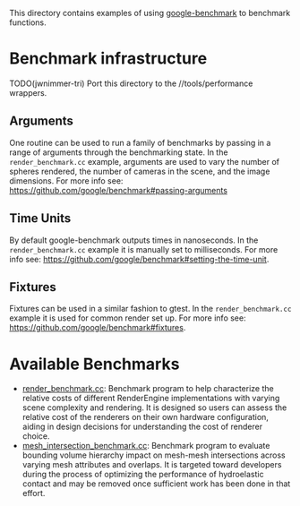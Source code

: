 This directory contains examples of using
[google-benchmark](https://github.com/google/benchmark) to benchmark
functions.

# Benchmark infrastructure

TODO(jwnimmer-tri) Port this directory to the //tools/performance wrappers.

## Arguments

One routine can be used to run a family of benchmarks by passing in a range of
arguments through the benchmarking state. In the `render_benchmark.cc` example,
arguments are used to vary the number of spheres rendered, the number of cameras
in the scene, and the image dimensions. For more info see:
https://github.com/google/benchmark#passing-arguments

## Time Units

By default google-benchmark outputs times in nanoseconds. In the
`render_benchmark.cc` example it is manually set to milliseconds. For more info
see: https://github.com/google/benchmark#setting-the-time-unit.

## Fixtures

Fixtures can be used in a similar fashion to gtest. In the
`render_benchmark.cc` example it is used for common render set up. For more
info see: https://github.com/google/benchmark#fixtures.

# Available Benchmarks

* [render_benchmark.cc](./render_benchmark.cc):
Benchmark program to help characterize the relative costs of different
RenderEngine implementations with varying scene complexity and rendering. It is
designed so users can assess the relative cost of the renderers on their own
hardware configuration, aiding in design decisions for understanding the cost of
renderer choice.
* [mesh_intersection_benchmark.cc](./mesh_intersection_benchmark.cc):
Benchmark program to evaluate bounding volume hierarchy impact on mesh-mesh
intersections across varying mesh attributes and overlaps. It is targeted toward
developers during the process of optimizing the performance of hydroelastic
contact and may be removed once sufficient work has been done in that effort.
